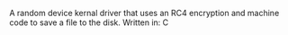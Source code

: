 A random device kernal driver that uses an RC4 encryption and machine code to save a file to the disk.
Written in: C

